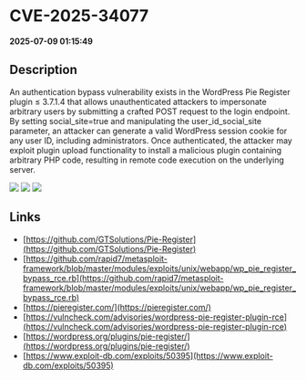 # CVE-2025-34077

**2025-07-09 01:15:49**

## Description
An authentication bypass vulnerability exists in the WordPress Pie Register plugin ≤ 3.7.1.4 that allows unauthenticated attackers to impersonate arbitrary users by submitting a crafted POST request to the login endpoint. By setting social_site=true and manipulating the user_id_social_site parameter, an attacker can generate a valid WordPress session cookie for any user ID, including administrators. Once authenticated, the attacker may exploit plugin upload functionality to install a malicious plugin containing arbitrary PHP code, resulting in remote code execution on the underlying server.

![](https://img.shields.io/static/v1?label=Score&message=10.0&color=red)
![](https://img.shields.io/static/v1?label=Severity&message=CRITICAL&color=red)
![](https://img.shields.io/static/v1?label=CWE&message=RCE&color=green)

## Links
- [https://github.com/GTSolutions/Pie-Register](https://github.com/GTSolutions/Pie-Register)
- [https://github.com/rapid7/metasploit-framework/blob/master/modules/exploits/unix/webapp/wp_pie_register_bypass_rce.rb](https://github.com/rapid7/metasploit-framework/blob/master/modules/exploits/unix/webapp/wp_pie_register_bypass_rce.rb)
- [https://pieregister.com/](https://pieregister.com/)
- [https://vulncheck.com/advisories/wordpress-pie-register-plugin-rce](https://vulncheck.com/advisories/wordpress-pie-register-plugin-rce)
- [https://wordpress.org/plugins/pie-register/](https://wordpress.org/plugins/pie-register/)
- [https://www.exploit-db.com/exploits/50395](https://www.exploit-db.com/exploits/50395)
